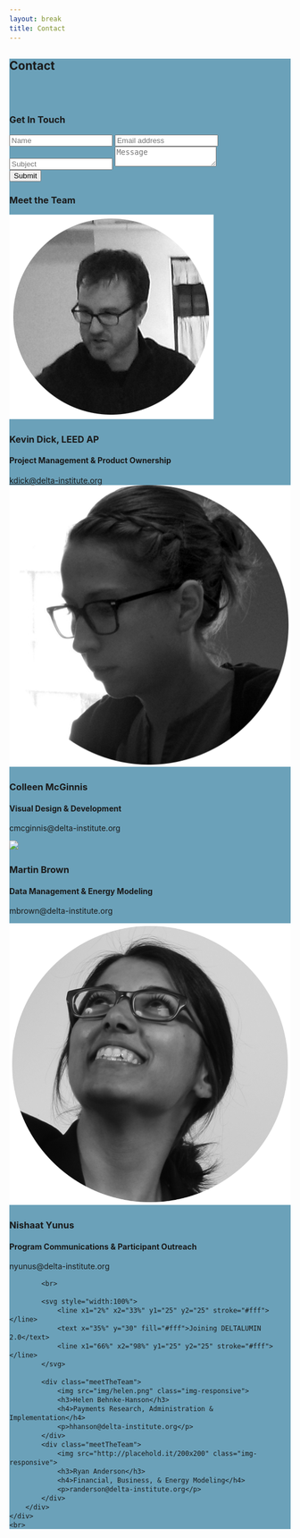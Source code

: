 ```yaml
---
layout: break
title: Contact
---
```

<div id="contact" class="section-break" style="background-color:#6ba1b9">
	
<h2>Contact</h2>
<br>
<br>
	<div class="row">
		<div class="col-md-5">
			<h3>Get In Touch</h3>
			<form>
			    <input type="text" name="name" id="yourName" placeholder="Name">
			    <input type="email" name="email" id="yourEmail" placeholder="Email address">
			    <input type="text" name="subject" id="emailSubject" placeholder="Subject">
			    <textarea name="emailMessage" type="text" id="emailMessage" placeholder="Message"></textarea>
				<br>
				<input type="submit" name="submitButton" id="submitButton">
  			</form>
		</div>
		<div class="col-md-7">
			<h3>Meet the Team</h3>
			<div class="meetTheTeam">
				<img src="img/kevin.png" class="img-responsive">
				<h3>Kevin Dick, LEED AP</h3>
				<h4>Project Management & Product Ownership</h4>
				<a href="mailto:kdick@delta-institute.org">kdick@delta-institute.org</a>
			</div>
			<div class="meetTheTeam">
				<img src="img/colleen.png" class="img-responsive">
				<h3>Colleen McGinnis</h3>
				<h4>Visual Design & Development</h4>
				<p>cmcginnis@delta-institute.org</p>
			</div>
			<div class="meetTheTeam">
				<img src="http://placehold.it/200x200" class="img-responsive">
				<h3>Martin Brown</h3>
				<h4>Data Management & Energy Modeling</h4>
				<p>mbrown@delta-institute.org</p>
			</div>
			<div class="meetTheTeam">
				<img src="img/nishaat.png" class="img-responsive">
				<h3>Nishaat Yunus</h3>
				<h4>Program Communications & Participant Outreach</h4>
				<p>nyunus@delta-institute.org</p>
			</div>

			<br>

			<svg style="width:100%"> 
				<line x1="2%" x2="33%" y1="25" y2="25" stroke="#fff"></line>
				<text x="35%" y="30" fill="#fff">Joining DELTALUMIN 2.0</text>
				<line x1="66%" x2="98%" y1="25" y2="25" stroke="#fff"></line>
			</svg>

			<div class="meetTheTeam">
				<img src="img/helen.png" class="img-responsive">
				<h3>Helen Behnke-Hanson</h3>
				<h4>Payments Research, Administration & Implementation</h4>
				<p>hhanson@delta-institute.org</p>
			</div>
			<div class="meetTheTeam">
				<img src="http://placehold.it/200x200" class="img-responsive">
				<h3>Ryan Anderson</h3>
				<h4>Financial, Business, & Energy Modeling</h4>
				<p>randerson@delta-institute.org</p>
			</div>
		</div>
	</div>
	<br>
</div>

